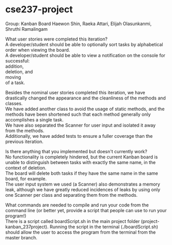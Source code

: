 # cse237-project

Group: Kanban Board
Haewon Shin, Raeka Attari, Elijah Olasunkanmi, Shruthi Ramalingam

What user stories were completed this iteration?<br/>
A developer/student should be able to optionally sort tasks by alphabetical order when viewing the board.<br/>
A developer/student should be able to view a notification on the console for successful:<br/>
	addition,<br/>
	deletion, and<br/>
	moving<br/>
	of a task.

Besides the nominal user stories completed this iteration, we have drastically changed the appearance and the cleanliness of the methods and classes.<br/>
	We have added another class to avoid the usage of static methods, and the methods have been shortened such that each method generally only accomplishes a single task.<br/>
	We have also separated the Scanner for user input and isolated it away from the methods.<br/>
	Additionally, we have added tests to ensure a fuller coverage than the previous iteration.<br/>


Is there anything that you implemented but doesn't currently work?<br/>
No functionality is completely hindered, but the current Kanban board is unable to distinguish between tasks with exactly the same name, in the context of deletion.<br/>
	The board will delete both tasks if they have the same name in the same board, for example.<br/>
The user input system we used (a Scanner) also demonstrates a memory leak, although we have greatly reduced incidences of leaks by using only one Scanner per class and separating them from the methods.

What commands are needed to compile and run your code from the command line (or better yet, provide a script that people can use to run your program!)<br/>
There is a script called boardScript.sh in the main project folder (project-kanban_237project). Running the script in the terminal (./boardScript.sh) should allow the user to access the program from the terminal from the master branch.

